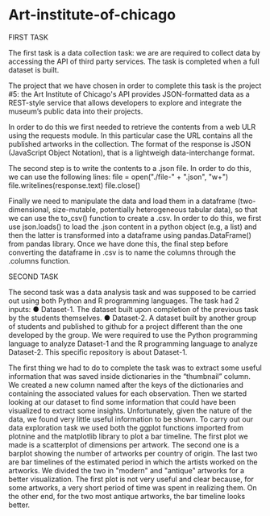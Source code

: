 # Art-institute-of-chicago

FIRST TASK

The first task is a data collection task: we are are required to collect data by accessing the API of third party services. The task is completed when a full dataset is built.

The project that we have chosen in order to complete this task is the project #5: the Art Institute of Chicago's API provides JSON-formatted data as a REST-style service that allows developers to explore and integrate the museum’s public data into their projects.

In order to do this we first needed to retrieve the contents from a web ULR using the requests module. In this particular case the URL contains all the published artworks in the collection. The format of the response is JSON (JavaScript Object Notation), that is a lightweigh data-interchange format.

The second step is to write the contents to a .json file. In order to do this, we can use the following lines:
file = open("./file-" + ".json", "w+")
file.writelines(response.text)
file.close()

Finally we need to manipulate the data and load them in a dataframe (two-dimensional, size-mutable, potentially heterogeneous tabular data), so that we can use the to_csv() function to create a .csv.
In order to do this, we first use json.loads() to load the .json content in a python object (e.g, a list) and then the latter is transformed into a dataframe using pandas.DataFrame() from pandas library. Once we have done this, the final step before converting the dataframe in .csv is to name the columns through the .columns function.



SECOND TASK

The second task was a data analysis task and was supposed to be carried out using both Python and R programming languages. The task had 2 inputs: ● Dataset-1. The dataset built upon completion of the previous task by the students themselves. ● Dataset-2. A dataset built by another group of students and published to github for a project different than the one developed by the group. We were required to use the Python programming language to analyze Dataset-1 and the R programming language to analyze Dataset-2. This specific repository is about Dataset-1.

The first thing we had to do to complete the task was to extract some useful information that was saved inside dictionaries in the “thumbnail” column. We created a new column named after the keys of the dictionaries and containing the associated values for each observation.
Then we started looking at our dataset to find some information that could have been visualized to extract some insights. Unfortunately, given the nature of the data, we found very little useful information to be shown.
To carry out our data exploration task we used both the ggplot functions imported from plotnine and the matplotlib library to plot a bar timeline.
The first plot we made is a scatterplot of dimensions per artwork. 
The second one is a barplot showing the number of artworks per country of origin.
The last two are bar timelines of the estimated period in which the artists worked on the artworks. We divided the two in "modern" and "antique" artworks for a better visualization. The first plot is not very useful and clear because, for some artworks, a very short period of time was spent in realizing them. On the other end, for the two most antique artworks, the bar timeline looks better. 
